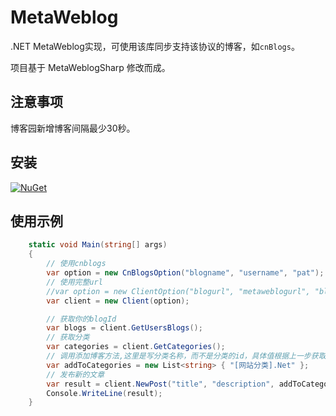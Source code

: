 # MetaWeblog
.NET MetaWeblog实现，可使用该库同步支持该协议的博客，如`cnBlogs`。

项目基于 MetaWeblogSharp 修改而成。
## 注意事项

博客园新增博客间隔最少30秒。

## 安装

 [![NuGet](https://img.shields.io/nuget/v/MSDev.MetaWeBlog.svg?style=flat-square&label=nuget)](https://www.nuget.org/packages/MSDev.MetaWeBlog/)

## 使用示例

```csharp
    static void Main(string[] args)
    {
        // 使用cnblogs
        var option = new CnBlogsOption("blogname", "username", "pat");
        // 使用完整url
        //var option = new ClientOption("blogurl", "metaweblogurl", "blogname", "username", "pat");
        var client = new Client(option);

        // 获取你的blogId
        var blogs = client.GetUsersBlogs();
        // 获取分类
        var categories = client.GetCategories();
        // 调用添加博客方法,这里是写分类名称，而不是分类的id，具体值根据上一步获取的分类信息中提取。
        var addToCategories = new List<string> { "[网站分类].Net" };
        // 发布新的文章
        var result = client.NewPost("title", "description", addToCategories, DateTime.Now, true);
        Console.WriteLine(result);
    }

```
